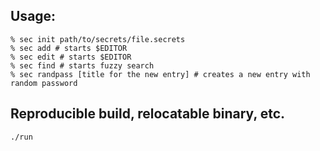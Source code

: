 ## Usage:

```
% sec init path/to/secrets/file.secrets
% sec add # starts $EDITOR
% sec edit # starts $EDITOR
% sec find # starts fuzzy search
% sec randpass [title for the new entry] # creates a new entry with random password
```

## Reproducible build, relocatable binary, etc.

`./run`
